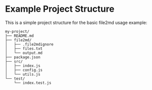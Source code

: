 # Example Project Structure

This is a simple project structure for the basic file2md usage example:

```
my-project/
├── README.md
├── file2md/
│   ├── .file2mdignore
│   ├── files.txt
│   └── output.md
├── package.json
├── src/
│   ├── index.js
│   ├── config.js
│   └── utils.js
└── test/
    └── index.test.js
```